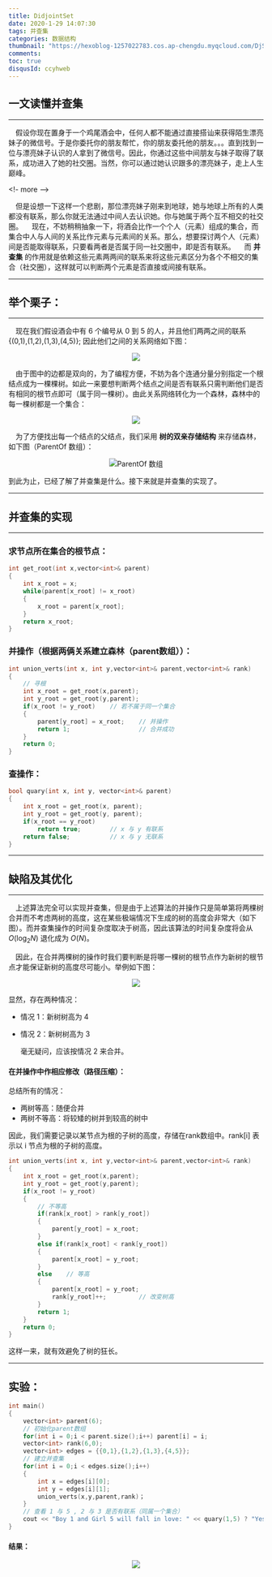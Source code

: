 ```yaml
---
title: DidjointSet
date: 2020-1-29 14:07:30
tags: 并查集
categories: 数据结构 
thumbnail: "https://hexoblog-1257022783.cos.ap-chengdu.myqcloud.com/DjSet/wineMeeting.jpg"
comments: 
toc: true
disqusId: ccyhweb
---
```


## 一文读懂并查集
---
&emsp;假设你现在置身于一个鸡尾酒会中，任何人都不能通过直接搭讪来获得陌生漂亮妹子的微信号。于是你委托你的朋友帮忙，你的朋友委托他的朋友。。。直到找到一位与漂亮妹子认识的人拿到了微信号。因此，你通过这些中间朋友与妹子取得了联系，成功进入了她的社交圈。当然，你可以通过她认识跟多的漂亮妹子，走上人生巅峰。

<!- more -->

&emsp;但是设想一下这样一个悲剧，那位漂亮妹子刚来到地球，她与地球上所有的人类都没有联系，那么你就无法通过中间人去认识她。你与她属于两个互不相交的社交圈。
&emsp;现在，不妨稍稍抽象一下，将酒会比作一个个人（元素）组成的集合，而集合中人与人间的关系比作元素与元素间的关系。那么，想要探讨两个人（元素）间是否能取得联系，只要看两者是否属于同一社交圈中，即是否有联系。
&emsp;而 **并查集** 的作用就是依赖这些元素两两间的联系来将这些元素区分为各个不相交的集合（社交圈），这样就可以判断两个元素是否直接或间接有联系。

---
## 举个栗子：
---
&emsp;现在我们假设酒会中有 6 个编号从 0 到 5 的人，并且他们两两之间的联系{(0,1),(1,2),(1,3),(4,5)}; 因此他们之间的关系网络如下图：

<center>

![](https://hexoblog-1257022783.cos.ap-chengdu.myqcloud.com/DjSet/relation.PNG)

</center>

&emsp;由于图中的边都是双向的，为了编程方便，不妨为各个连通分量分别指定一个根结点成为一棵棵树。如此一来要想判断两个结点之间是否有联系只需判断他们是否有相同的根节点即可（属于同一棵树）。由此关系网络转化为一个森林，森林中的每一棵树都是一个集合：

<center>

![](https://hexoblog-1257022783.cos.ap-chengdu.myqcloud.com/DjSet/relationtree.PNG)

</center>

&emsp;为了方便找出每一个结点的父结点，我们采用 **树的双亲存储结构** 来存储森林，如下图（ParentOf 数组）：

<center>

![ParentOf 数组](https://hexoblog-1257022783.cos.ap-chengdu.myqcloud.com/DjSet/parantandchild.PNG)

</center>

到此为止，已经了解了并查集是什么。接下来就是并查集的实现了。

---
## 并查集的实现
---

### 求节点所在集合的根节点：
```c++
int get_root(int x,vector<int>& parent)
{
	int x_root = x;
	while(parent[x_root] != x_root)
	{
		x_root = parent[x_root];
	}
	return x_root;
}
```

### 并操作（根据两俩关系建立森林（parent数组））：
```c++
int union_verts(int x, int y,vector<int>& parent,vector<int>& rank)
{
    // 寻根
	int x_root = get_root(x,parent);
	int y_root = get_root(y,parent);
	if(x_root != y_root)    // 若不属于同一个集合
	{
		parent[y_root] = x_root;    // 并操作
		return 1;                   // 合并成功
	}
	return 0;
}
```

### 查操作：
```c++
bool quary(int x, int y, vector<int>& parent)
{
    int x_root = get_root(x, parent);
    int y_root = get_root(y, parent);
    if(x_root == y_root)
        return true;        // x 与 y 有联系
    return false;           // x 与 y 无联系
}
```

---
## 缺陷及其优化

---


&emsp;上述算法完全可以实现并查集，但是由于上述算法的并操作只是简单第将两棵树合并而不考虑两树的高度，这在某些极端情况下生成的树的高度会非常大（如下图）。而并查集操作的时间复杂度取决于树高，因此该算法的时间复杂度将会从 $O(\log_{2}{N})$ 退化成为 $O(N)$。

&emsp;因此，在合并两棵树的操作时我们要判断是将哪一棵树的根节点作为新树的根节点才能保证新树的高度尽可能小。举例如下图：



<center>

![](https://hexoblog-1257022783.cos.ap-chengdu.myqcloud.com/DjSet/Mergetree.PNG)

</center>

显然，存在两种情况：

 * 情况 1：新树树高为 4

 * 情况 2：新树树高为 3

   毫无疑问，应该按情况 2 来合并。





#### 在并操作中作相应修改（路径压缩）：

总结所有的情况：

* 两树等高：随便合并
* 两树不等高：将较矮的树并到较高的树中

因此，我们需要记录以某节点为根的子树的高度，存储在rank数组中。rank[i] 表示以 i 节点为根的子树的高度。

```c++
int union_verts(int x, int y,vector<int>& parent,vector<int>& rank)
{
	int x_root = get_root(x,parent);
	int y_root = get_root(y,parent);
	if(x_root != y_root)
	{
        // 不等高
		if(rank[x_root] > rank[y_root])
		{
			parent[y_root] = x_root;
		}
		else if(rank[x_root] < rank[y_root])
		{
			parent[x_root] = y_root;
		}
		else	// 等高
		{
			parent[x_root] = y_root;
			rank[y_root]++;			// 改变树高
		}
		return 1;
	}
	return 0;
}
```

这样一来，就有效避免了树的狂长。



---

## 实验：

```c++
int main()
{
    vector<int> parent(6);
    // 初始化parent数组
    for(int i = 0;i < parent.size();i++) parent[i] = i;
    vector<int> rank(6,0);
    vector<int> edges = {{0,1},{1,2},{1,3},{4,5}};
    // 建立并查集
    for(int i = 0;i < edges.size();i++)
    {
        int x = edges[i][0];
        int y = edges[i][1];
        union_verts(x,y,parent,rank)；
    }
    // 查看 1 与 5 , 2 与 3 是否有联系（同属一个集合）
    cout << "Boy 1 and Girl 5 will fall in love: " << quary(1,5) ? "Yes" : "No" << endl;
}
```

#### 结果：



<center>

![](https://hexoblog-1257022783.cos.ap-chengdu.myqcloud.com/DjSet/Matchresult.PNG)

</center>

